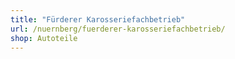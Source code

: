 ```yaml
---
title: "Fürderer Karosseriefachbetrieb"
url: /nuernberg/fuerderer-karosseriefachbetrieb/
shop: Autoteile
---
```

